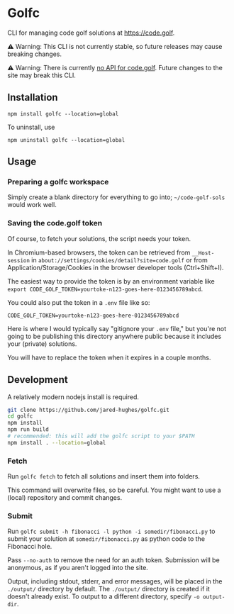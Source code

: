 # Golfc

CLI for managing code golf solutions at https://code.golf.

⚠️ Warning: This CLI is not currently stable, so future releases may cause breaking changes.

⚠️ Warning: There is currently [no API for code.golf](https://code.golf/about). Future changes to the site may break this CLI.

## Installation

```
npm install golfc --location=global
```

To uninstall, use

```
npm uninstall golfc --location=global
```

## Usage

### Preparing a golfc workspace

Simply create a blank directory for everything to go into; `~/code-golf-sols` would work well.

### Saving the code.golf token

Of course, to fetch your solutions, the script needs your token.

In Chromium-based browsers, the token can be retrieved from `__Host-session` in `about://settings/cookies/detail?site=code.golf` or from Application/Storage/Cookies in the browser developer tools (Ctrl+Shift+I).

The easiest way to provide the token is by an environment variable like `export CODE_GOLF_TOKEN=yourtoke-n123-goes-here-0123456789abcd`.

You could also put the token in a `.env` file like so:

```
CODE_GOLF_TOKEN=yourtoke-n123-goes-here-0123456789abcd
```

Here is where I would typically say "gitignore your `.env` file," but you're not going to be publishing this directory anywhere public because it includes your (private) solutions.

You will have to replace the token when it expires in a couple months.

## Development

A relatively modern nodejs install is required.

```bash
git clone https://github.com/jared-hughes/golfc.git
cd golfc
npm install
npm run build
# recommended: this will add the golfc script to your $PATH
npm install . --location=global
```

### Fetch

Run `golfc fetch` to fetch all solutions and insert them into folders.

This command will overwrite files, so be careful. You might want to use a (local) repository and commit changes.

### Submit

Run `golfc submit -h fibonacci -l python -i somedir/fibonacci.py` to submit your solution at `somedir/fibonacci.py` as python code to the Fibonacci hole.

Pass `--no-auth` to remove the need for an auth token. Submission will be anonymous, as if you aren't logged into the site.

Output, including stdout, stderr, and error messages, will be placed in the `./output/` directory by default. The `./output/` directory is created if it doesn't already exist. To output to a different directory, specify `-o output-dir`.
